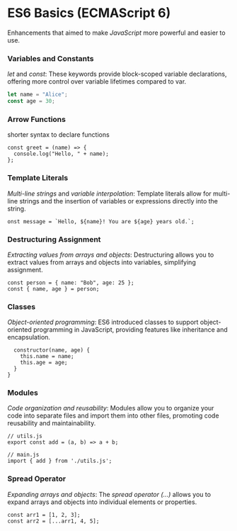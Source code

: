 # ES6 Basics (ECMAScript 6)

Enhancements that aimed to make _JavaScript_ more powerful and easier to use.

### Variables and Constants
_let_ and _const_: These keywords provide block-scoped variable declarations, offering more control over variable lifetimes compared to var.

```javascript
let name = "Alice";
const age = 30;
```

### Arrow Functions
shorter syntax to declare functions
```
const greet = (name) => {
  console.log("Hello, " + name);
};
```
### Template Literals
_Multi-line strings_ and _variable interpolation_: Template literals allow for multi-line strings and the insertion of variables or expressions directly into the string.
```
onst message = `Hello, ${name}! You are ${age} years old.`;
```

### Destructuring Assignment
_Extracting values from arrays and objects_: Destructuring allows you to extract values from arrays and objects into variables, simplifying assignment.
```
const person = { name: "Bob", age: 25 };
const { name, age } = person;
```

### Classes
_Object-oriented programming_: ES6 introduced classes to support object-oriented programming in JavaScript, providing features like inheritance and encapsulation.
```class Person {
  constructor(name, age) {
    this.name = name;
    this.age = age;
  }
}
```

### Modules
_Code organization and reusability_: Modules allow you to organize your code into separate files and import them into other files, promoting code reusability and maintainability.
```
// utils.js
export const add = (a, b) => a + b;

// main.js
import { add } from './utils.js';
```

### Spread Operator
_Expanding arrays and objects_: The _spread operator (...)_ allows you to expand arrays and objects into individual elements or properties.
```
const arr1 = [1, 2, 3];
const arr2 = [...arr1, 4, 5];
```
